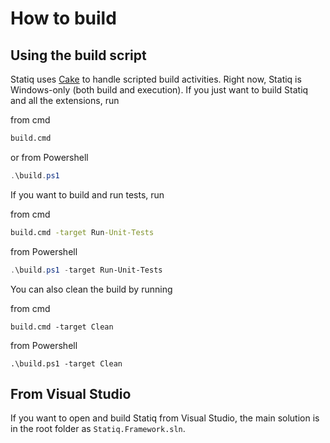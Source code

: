 # How to build

## Using the build script

Statiq uses [Cake](http://cakebuild.net/) to handle scripted build activities. Right now, Statiq is Windows-only (both build and execution). If you just want to build Statiq and all the extensions, run

from cmd

```bat
build.cmd
```

or from Powershell

```Powershell
.\build.ps1
```

If you want to build and run tests, run

from cmd

```bat
build.cmd -target Run-Unit-Tests
```

from Powershell

```Powershell
.\build.ps1 -target Run-Unit-Tests
```

You can also clean the build by running

from cmd
```
build.cmd -target Clean
```

from Powershell

```
.\build.ps1 -target Clean
```

## From Visual Studio

If you want to open and build Statiq from Visual Studio, the main solution is in the root folder as `Statiq.Framework.sln`.

